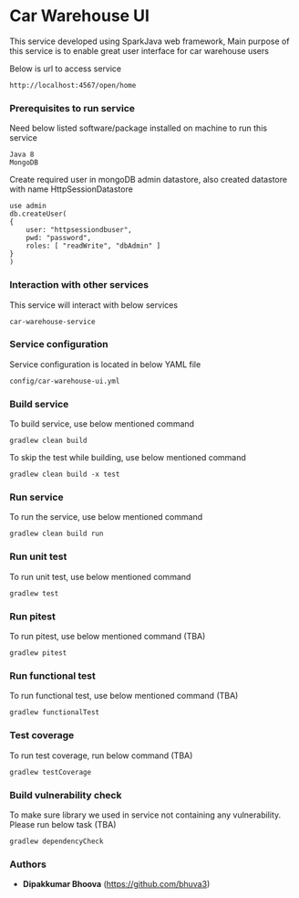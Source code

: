 # Car Warehouse UI

This service developed using SparkJava web framework, Main purpose of this service is to enable great user interface for car warehouse users 

Below is url to access service

    http://localhost:4567/open/home
    

### Prerequisites to run service

Need below listed software/package installed on machine to run this service

    Java 8
    MongoDB

Create required user in mongoDB admin datastore, also created datastore with name HttpSessionDatastore

    use admin
    db.createUser(
    {
        user: "httpsessiondbuser",
        pwd: "password",
        roles: [ "readWrite", "dbAdmin" ]
    }
    )
    

### Interaction with other services

This service will interact with below services 

    car-warehouse-service

### Service configuration

Service configuration is located in below YAML file

    config/car-warehouse-ui.yml
    
### Build service

To build service, use below mentioned command

```
gradlew clean build
```

To skip the test while building, use below mentioned command

```
gradlew clean build -x test
```

### Run service

To run the service, use below mentioned command

```
gradlew clean build run
```
 
### Run unit test

To run unit test, use below mentioned command
```
gradlew test
```

### Run pitest

To run pitest, use below mentioned command (TBA)
```
gradlew pitest
```

### Run functional test

To run functional test, use below mentioned command (TBA)
```
gradlew functionalTest
```

### Test coverage

To run test coverage, run below command (TBA)

```
gradlew testCoverage
```

### Build vulnerability check

To make sure library we used in service not containing any vulnerability. Please run below task (TBA)

```
gradlew dependencyCheck
```


### Authors

* **Dipakkumar Bhoova** (https://github.com/bhuva3)
